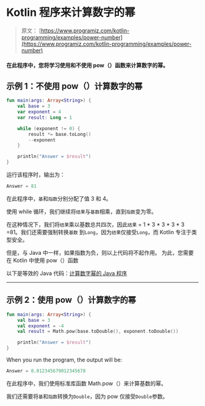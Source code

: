 # Kotlin 程序来计算数字的幂

> 原文： [https://www.programiz.com/kotlin-programming/examples/power-number](https://www.programiz.com/kotlin-programming/examples/power-number)

#### 在此程序中，您将学习使用和不使用 pow（）函数来计算数字的幂。

## 示例 1：不使用 pow（）计算数字的幂

```kt
fun main(args: Array<String>) {
    val base = 3
    var exponent = 4
    var result: Long = 1

    while (exponent != 0) {
        result *= base.toLong()
        --exponent
    }

    println("Answer = $result")
}
```

运行该程序时，输出为：

```kt
Answer = 81
```

在此程序中，`基`和`指数`分别分配了值 3 和 4。

使用 while 循环，我们继续将`结果`与`基数`相乘，直到`指数`变为零。

在这种情况下，我们将`结果`乘以基数总共四次，因此`结果` = 1 * 3 * 3 * 3 * 3 =81。我们还需要强制转换`基数` 到`Long`，因为`结果`仅接受`Long`，而 Kotlin 专注于类型安全。

但是，与 Java 中一样，如果指数为负，则以上代码将不起作用。 为此，您需要在 Kotlin 中使用 pow（）函数

以下是等效的 Java 代码：[计算数字幂的 Java 程序](/java-programming/examples/power-number "Java Program to calculate power of a number")

* * *

## 示例 2：使用 pow（）计算数字的幂

```kt
fun main(args: Array<String>) {
    val base = 3
    val exponent = -4
    val result = Math.pow(base.toDouble(), exponent.toDouble())

    println("Answer = $result")
}
```

When you run the program, the output will be:

```kt
Answer = 0.012345679012345678
```

在此程序中，我们使用标准库函数 Math.pow（）来计算基数的幂。

我们还需要将`基`和`指数`转换​​为`Double`，因为 pow 仅接受`Double`参数。